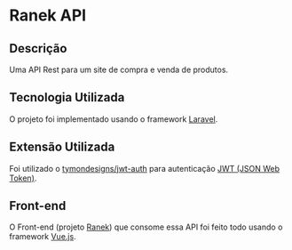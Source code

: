 # Ranek API

## Descrição

Uma API Rest para um site de compra e venda de produtos.

## Tecnologia Utilizada

O projeto foi implementado usando o framework [Laravel](https://laravel.com/).

## Extensão Utilizada

Foi utilizado o [tymondesigns/jwt-auth](https://github.com/tymondesigns/jwt-auth) para autenticação [JWT (JSON Web Token)](https://jwt.io/).

## Front-end

O Front-end (projeto [Ranek](https://github.com/lucas-salles/ranek)) que consome essa API foi feito todo usando o framework [Vue.js](https://vuejs.org/index.html).
